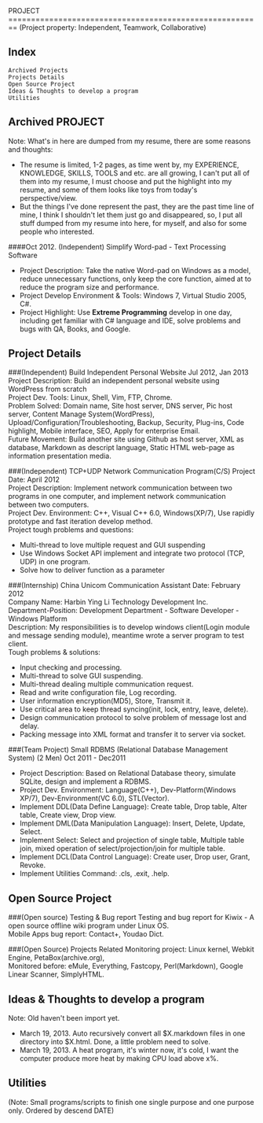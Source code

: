 <html>
<head><title>Project</title></head>
<body>
PROJECT
========================================================
(Project property: Independent, Teamwork, Collaborative)


Index
-----------------------------------------
    Archived Projects
    Projects Details
    Open Source Project
    Ideas & Thoughts to develop a program
    Utilities




Archived PROJECT
------------------------------------------------------------------------------------
Note: What's in here are dumped from my resume, there are some reasons and thoughts:   
* The resume is limited, 1-2 pages, as time went by, my EXPERIENCE, KNOWLEDGE, SKILLS, TOOLS and etc. are all growing, I can't put all of them into my resume, I must choose and put the highlight into my resume, and some of them looks like toys from today's perspective/view.   
* But the things I've done represent the past, they are the past time line of mine, I think I shouldn't let them just go and disappeared, so, I put all stuff dumped from my resume into here, for myself, and also for some people who interested.  

####Oct 2012. (Independent) Simplify Word-pad - Text Processing Software
* Project Description: Take the native Word-pad on Windows as a model, reduce unnecessary functions, only keep the core function, aimed at to reduce the program size and performance.   
* Project Develop Environment & Tools: Windows 7, Virtual Studio 2005, C#.   
* Project Highlight: Use __Extreme Programming__ develop in one day, including get familiar with C# language and IDE, solve problems and bugs with QA, Books, and Google.   


Project Details
----------------
###(Independent) Build Independent Personal Website Jul 2012, Jan 2013
Project Description: Build an independent personal website using WordPress from scratch  
Project Dev. Tools: Linux, Shell, Vim, FTP, Chrome.  
Problem Solved: Domain name, Site host server, DNS server, Pic host server, Content Manage System(WordPress), Upload/Configuration/Troubleshooting, Backup, Security, Plug-ins, Code highlight, Mobile interface, SEO, Apply for enterprise Email.  
Future Movement: Build another site using Github as host server, XML as database, Markdown as descript language, Static HTML web-page as information presentation media.   

###(Independent) TCP+UDP Network Communication Program(C/S)
Project Date: April 2012  
Project Description: Implement network communication between two programs in one computer, and implement network communication between two computers.  
Project Dev. Environment: C++, Visual C++ 6.0, Windows(XP/7), Use rapidly prototype and fast iteration develop method.  
Project tough problems and questions:  
* Multi-thread to love multiple request and GUI suspending  
* Use Windows Socket API implement and integrate two protocol (TCP, UDP) in one program.  
* Solve how to deliver function as a parameter   

###(Internship) China Unicom Communication Assistant
Date: February 2012  
Company Name: Harbin Ying Li Technology Development Inc.  
Department-Position: Development Department - Software Developer - Windows Platform  
Description: My responsibilities is to develop windows client(Login module and message sending module), meantime wrote a server program to test client.    
Tough problems & solutions:   
* Input checking and processing.   
* Multi-thread to solve GUI suspending.   
* Multi-thread dealing multiple communication request.    
* Read and write configuration file, Log recording.    
* User information encryption(MD5), Store, Transmit it.   
* Use critical area to keep thread syncing(init, lock, entry, leave, delete).    
* Design communication protocol to solve problem of message lost and delay.    
* Packing message into XML format and transfer it to server via socket.   

###(Team Project) Small RDBMS (Relational Database Management System) (2 Men) Oct 2011 - Dec2011
* Project Description: Based on Relational Database theory, simulate SQLite, design and implement a RDBMS.  
* Project Dev. Environment: Language(C++), Dev-Platform(Windows XP/7), Dev-Environment(VC 6.0), STL(Vector).   
* Implement DDL(Data Define Language): Create table, Drop table, Alter table, Create view, Drop view.  
* Implement DML(Data Manipulation Language): Insert, Delete, Update, Select.   
* Implement Select: Select and projection of single table, Multiple table join, mixed operation of select/projection/join for multiple table.   
* Implement DCL(Data Control Language): Create user, Drop user, Grant, Revoke.   
* Implement Utilities Command: .cls, .exit, .help.   


Open Source Project
--------------------
###(Open source) Testing & Bug report
Testing and bug report for Kiwix - A open source offline wiki program under Linux OS.   
Mobile Apps bug report: Contact+, Youdao Dict.  

###(Open Source) Projects Related
Monitoring project: Linux kernel, Webkit Engine, PetaBox(archive.org),  
Monitored before: eMule, Everything, Fastcopy, Perl(Markdown), Google Linear Scanner, SimplyHTML.  


Ideas & Thoughts to develop a program
--------------------------------------
Note: Old haven't been import yet.  
* March 19, 2013. Auto recursively convert all $X.markdown files in one directory into $X.html. Done, a little problem need to solve.  
* March 19, 2013. A heat program, it's winter now, it's cold, I want the computer produce more heat by making CPU load above x%.  

Utilities
---------
(Note: Small programs/scripts to finish one single purpose and one purpose only. Ordered by descend DATE)  


</body>
</html>
